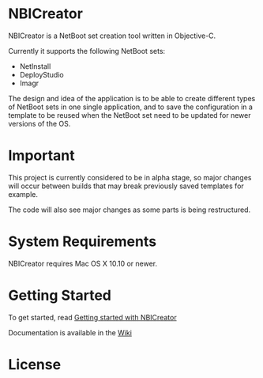 # NBICreator

NBICreator is a NetBoot set creation tool written in Objective-C.

Currently it supports the following NetBoot sets:
* NetInstall
* DeployStudio
* Imagr

The design and idea of the application is to be able to create different types of NetBoot sets in one single application, and to save the configuration in a template to be reused when the NetBoot set need to be updated for newer versions of the OS.

# Important

This project is currently considered to be in alpha stage, so major changes will occur between builds that may break previously saved templates for example.

The code will also see major changes as some parts is being restructured.

# System Requirements

NBICreator requires Mac OS X 10.10 or newer.

# Getting Started

To get started, read [Getting started with NBICreator](https://github.com/NBICreator/NBICreator/wiki/Getting-started-with-NBICreator)

Documentation is available in the [Wiki](https://github.com/NBICreator/NBICreator/wiki)

# License

